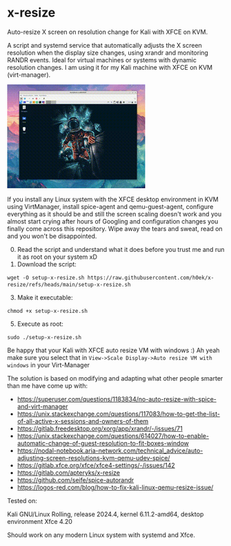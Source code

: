 # x-resize
Auto-resize X screen on resolution change for Kali with XFCE on KVM.

A script and systemd service that automatically adjusts the X screen resolution when the display size changes, using xrandr and monitoring RANDR events. Ideal for virtual machines or systems with dynamic resolution changes.
I am using it for my Kali machine with XFCE on KVM (virt-manager).

![Demo GIF](demo.gif)

If you install any Linux system with the XFCE desktop environment in KVM using VirtManager, install spice-agent and qemu-guest-agent, configure everything as it should be and still the screen scaling doesn't work and you almost start crying after hours of Googling and configuration changes you finally come across this repository. Wipe away the tears and sweat, read on and you won't be disappointed.

0. Read the script and understand what it does before you trust me and run it as root on your system xD
1. Download the script:
```
wget -O setup-x-resize.sh https://raw.githubusercontent.com/h0ek/x-resize/refs/heads/main/setup-x-resize.sh
```
3. Make it executable:
```
chmod +x setup-x-resize.sh
```
5. Execute as root:
```
sudo ./setup-x-resize.sh
```

Be happy that your Kali with XFCE auto resize VM with windows :) Ah yeah make sure you select that in `View->Scale Display->Auto resize VM with windows` in your Virt-Manager

The solution is based on modifying and adapting what other people smarter than me have come up with:
- https://superuser.com/questions/1183834/no-auto-resize-with-spice-and-virt-manager
- https://unix.stackexchange.com/questions/117083/how-to-get-the-list-of-all-active-x-sessions-and-owners-of-them
- https://gitlab.freedesktop.org/xorg/app/xrandr/-/issues/71
- https://unix.stackexchange.com/questions/614027/how-to-enable-automatic-change-of-guest-resolution-to-fit-boxes-window
- https://nodal-notebook.aria-network.com/technical_advice/auto-adjusting-screen-resolutions-kvm-qemu-udev-spice/
- https://gitlab.xfce.org/xfce/xfce4-settings/-/issues/142
- https://gitlab.com/apteryks/x-resize
- https://github.com/seife/spice-autorandr
- https://logos-red.com/blog/how-to-fix-kali-linux-qemu-resize-issue/

Tested on:

Kali GNU/Linux Rolling, release 2024.4, kernel 6.11.2-amd64, desktop environment Xfce 4.20

Should work on any modern Linux system with systemd and Xfce.
